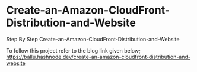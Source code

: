 # Create-an-Amazon-CloudFront-Distribution-and-Website
Step By Step Create-an-Amazon-CloudFront-Distribution-and-Website


To follow this project refer to the blog link given below;
https://ballu.hashnode.dev/create-an-amazon-cloudfront-distribution-and-website
